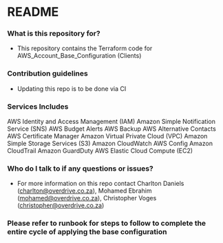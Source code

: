 # README #

### What is this repository for? ###

* This repository contains the Terraform code for AWS_Account_Base_Configuration (Clients)

### Contribution guidelines ###

* Updating this repo is to be done via CI

### Services Includes ###

AWS Identity and Access Management (IAM)
Amazon Simple Notification Service (SNS)
AWS Budget Alerts
AWS Backup
AWS Alternative Contacts
AWS Certificate Manager
Amazon Virtual Private Cloud (VPC)
Amazon Simple Storage Services (S3)
Amazon CloudWatch
AWS Config
Amazon CloudTrail
Amazon GuardDuty
AWS Elastic Cloud Compute (EC2)

### Who do I talk to if any questions or issues? ###

* For more information on this repo contact Charlton Daniels (charlton@overdrive.co.za), Mohamed Ebrahim (mohamed@overdrive.co.za), Christopher Voges (christopher@overdrive.co.za)


### Please refer to runbook for steps to follow to complete the entire cycle of applying the base configuration ###

